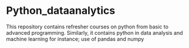 # Python_dataanalytics
This repository contains refresher courses on python from basic to advanced programming. Similarly, it contains python in data analysis and machine learning for instance; use of pandas and numpy
